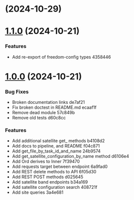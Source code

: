 #  (2024-10-29)



# [1.1.0](/compare/1.0.0...1.1.0) (2024-10-21)


### Features

* Add re-export of freedom-config types 4358446



# [1.0.0](/compare/b34a1694fe322b91e349a7aac800c98ee850ba61...1.0.0) (2024-10-21)


### Bug Fixes

* Broken documentation links de7af21
* Fix broken doctest in README.md ecaaf1f
* Remove dead module 57c849b
* Remove old tests d60c8cc


### Features

* Add additional satellite get_ methods b4108d2
* Add docs to pipeline, and README f04c871
* Add get_file_by_task_id_and_name 24b9574
* Add get_satellite_configuration_by_name method d6106e4
* Add Ord derives to Inner<T> 7f39470
* Add requests target between endpoint 6a9fad0
* Add REST delete methods to API 6f05d30
* Add REST POST methods d025645
* Add satellite band endpoints b34a169
* Add satellite configuration search 408721f
* Add site queries 3a4e681



